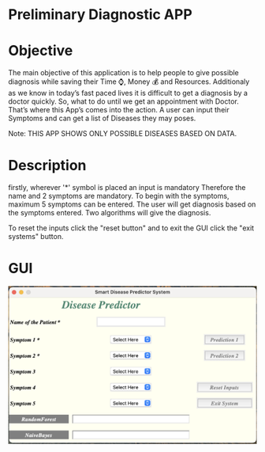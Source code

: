 # Preliminary Diagnostic APP

# Objective
The main objective of this application is to help people to give possible diagnosis while saving their Time ⌚, Money 💰 and Resources.
Additionaly as we know in today’s fast paced lives it is difficult to get a diagnosis by a doctor quickly. So, what to do until we get an appointment with Doctor. That’s where this App’s comes into the action. A user can input their Symptoms and can get a list of Diseases they may poses.


 Note: THIS APP SHOWS ONLY POSSIBLE DISEASES BASED ON DATA.
# Description

firstly, wherever '*' symbol is placed an input is mandatory
Therefore the name and 2 symptoms are mandatory.
To begin with the symptoms, maximum 5 symptoms can be entered.
The user will get diagnosis based on the symptoms entered.
Two algorithms will give the diagnosis.

To reset the inputs click the "reset button" and to exit the GUI click the "exit systems" button.

# GUI
![](https://github.com/Priyansh-0407/Disease-predictor/blob/main/GUI.png)
